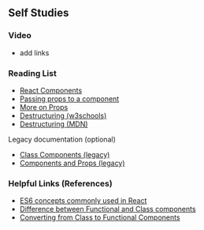 ## Self Studies

### Video 

- add links

### Reading List

- [React Components](https://www.w3schools.com/react/react_components.asp)
- [Passing props to a component](https://beta.reactjs.org/learn/passing-props-to-a-component)
- [More on Props](https://www.w3schools.com/react/react_props.asp)
- [Destructuring (w3schools)](https://www.w3schools.com/react/react_es6_destructuring.asp)
- [Destructuring (MDN)](https://developer.mozilla.org/en-US/docs/Web/JavaScript/Reference/Operators/Destructuring_assignment)

Legacy documentation (optional)
- [Class Components (legacy)](https://www.geeksforgeeks.org/reactjs-class-based-components/)
- [Components and Props (legacy)](https://reactjs.org/docs/components-and-props.html)

### Helpful Links (References)

- [ES6 concepts commonly used in React](https://www.w3schools.com/react/react_es6.asp)
- [Difference between Functional and Class components](https://www.geeksforgeeks.org/differences-between-functional-components-and-class-components-in-react/)
- [Converting from Class to Functional Components](https://www.digitalocean.com/community/tutorials/five-ways-to-convert-react-class-components-to-functional-components-with-react-hooks)